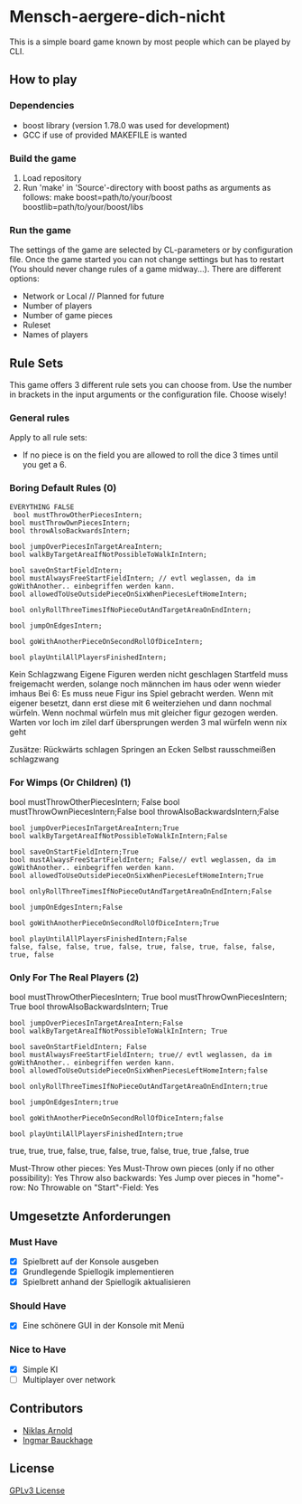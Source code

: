# Mensch-aergere-dich-nicht
This is a simple board game known by most people which can be played by CLI.
## How to play
### Dependencies
- boost library (version 1.78.0 was used for development)
- GCC if use of provided MAKEFILE is wanted
### Build the game
1. Load repository
2. Run 'make' in 'Source'-directory with boost paths as arguments as follows: make boost=path/to/your/boost boostlib=path/to/your/boost/libs
### Run the game
The settings of the game are selected by CL-parameters or by configuration file. Once the game started you can not change settings but has to restart (You should never change rules of a game midway...).
There are different options:
- Network or Local // Planned for future
- Number of players
- Number of game pieces
- Ruleset
- Names of players
## Rule Sets
This game offers 3 different rule sets you can choose from. Use the number in brackets in the input arguments or the configuration file.
Choose wisely!
### General rules
Apply to all rule sets:
- If no piece is on the field you are allowed to roll the dice 3 times until you get a 6.
### Boring Default Rules (0)
    EVERYTHING FALSE
     bool mustThrowOtherPiecesIntern;
    bool mustThrowOwnPiecesIntern;
    bool throwAlsoBackwardsIntern;

    bool jumpOverPiecesInTargetAreaIntern;
    bool walkByTargetAreaIfNotPossibleToWalkInIntern;

    bool saveOnStartFieldIntern;
    bool mustAlwaysFreeStartFieldIntern; // evtl weglassen, da im goWithAnother.. einbegriffen werden kann.
    bool allowedToUseOutsidePieceOnSixWhenPiecesLeftHomeIntern;

    bool onlyRollThreeTimesIfNoPieceOutAndTargetAreaOnEndIntern;

    bool jumpOnEdgesIntern;

    bool goWithAnotherPieceOnSecondRollOfDiceIntern;

    bool playUntilAllPlayersFinishedIntern;

Kein Schlagzwang
Eigene Figuren werden nicht geschlagen
Startfeld muss freigemacht werden, solange noch männchen im haus oder wenn wieder imhaus
Bei 6: Es muss neue Figur ins Spiel gebracht werden. Wenn mit eigener besetzt, dann erst diese mit 6 weiterziehen und dann nochmal würfeln. Wenn nochmal würfeln mus mit gleicher figur gezogen werden.
Warten vor loch
im zilel darf übersprungen werden
3 mal würfeln wenn nix geht

Zusätze:
Rückwärts schlagen
Springen an Ecken
Selbst rausschmeißen
schlagzwang
### For Wimps (Or Children) (1)
 bool mustThrowOtherPiecesIntern;   False
    bool mustThrowOwnPiecesIntern;False
    bool throwAlsoBackwardsIntern;False

    bool jumpOverPiecesInTargetAreaIntern;True
    bool walkByTargetAreaIfNotPossibleToWalkInIntern;False

    bool saveOnStartFieldIntern;True
    bool mustAlwaysFreeStartFieldIntern; False// evtl weglassen, da im goWithAnother.. einbegriffen werden kann.
    bool allowedToUseOutsidePieceOnSixWhenPiecesLeftHomeIntern;True

    bool onlyRollThreeTimesIfNoPieceOutAndTargetAreaOnEndIntern;False

    bool jumpOnEdgesIntern;False

    bool goWithAnotherPieceOnSecondRollOfDiceIntern;True

    bool playUntilAllPlayersFinishedIntern;False
    false, false, false, true, false, true, false, true, false, false, true, false
### Only For The Real Players (2)

 bool mustThrowOtherPiecesIntern; True
    bool mustThrowOwnPiecesIntern; True
    bool throwAlsoBackwardsIntern; True

    bool jumpOverPiecesInTargetAreaIntern;False
    bool walkByTargetAreaIfNotPossibleToWalkInIntern; True

    bool saveOnStartFieldIntern; False
    bool mustAlwaysFreeStartFieldIntern; true// evtl weglassen, da im goWithAnother.. einbegriffen werden kann.
    bool allowedToUseOutsidePieceOnSixWhenPiecesLeftHomeIntern;false

    bool onlyRollThreeTimesIfNoPieceOutAndTargetAreaOnEndIntern;true

    bool jumpOnEdgesIntern;true

    bool goWithAnotherPieceOnSecondRollOfDiceIntern;false

    bool playUntilAllPlayersFinishedIntern;true
true, true, true, false, true, false, true, false, true, true ,false, true

Must-Throw other pieces: Yes
Must-Throw own pieces (only if no other possibility): Yes
Throw also backwards: Yes
Jump over pieces in "home"-row: No
Throwable on "Start"-Field: Yes
## Umgesetzte Anforderungen

### Must Have

- [x] Spielbrett auf der Konsole ausgeben
- [x] Grundlegende Spiellogik implementieren
- [x] Spielbrett anhand der Spiellogik aktualisieren

### Should Have

- [x] Eine schönere GUI in der Konsole mit Menü

### Nice to Have

- [x] Simple KI
- [ ] Multiplayer over network

## Contributors
- [Niklas Arnold](https://github.com/niklasar)
- [Ingmar Bauckhage](https://github.com/IngmarBuchenhain)

## License
[GPLv3 License](https://github.com/IngmarBuchenhain/Mensch-aergere-dich-nicht/blob/a9f37a3aa70579cdb452c9196e7cb0fd8359d22d/LICENSE)
